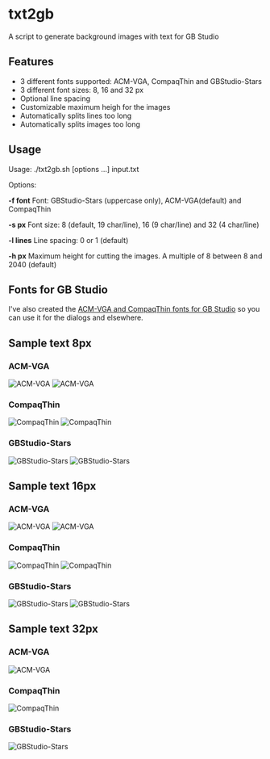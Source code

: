 # txt2gb
A script to generate background images with text for GB Studio

## Features
* 3 different fonts supported: ACM-VGA, CompaqThin and GBStudio-Stars
* 3 different font sizes: 8, 16 and 32 px
* Optional line spacing
* Customizable maximum heigh for the images
* Automatically splits lines too long
* Automatically splits images too long

## Usage

Usage: ./txt2gb.sh [options ...] input.txt

Options: 

 **-f font**         Font: GBStudio-Stars (uppercase only), ACM-VGA(default) and CompaqThin
   
 **-s px**           Font size: 8 (default, 19 char/line), 16 (9 char/line) and 32 (4 char/line)
 
 **-l lines**        Line spacing: 0 or 1 (default)
    
 **-h px**           Maximum height for cutting the images. A multiple of 8 between 8 and 2040 (default)

## Fonts for GB Studio
I've also created the [ACM-VGA and CompaqThin fonts for GB Studio](https://github.com/kresp0/compaqthin-and-acm-vga-fonts) so you can use it for the dialogs and elsewhere.

## Sample text 8px

### ACM-VGA
![ACM-VGA](/samples/ACM-VGA-s8-l1.png)
![ACM-VGA](/samples/ACM-VGA-s8-l0.png)

### CompaqThin
![CompaqThin](/samples/CompaqThin-s8-l1.png)
![CompaqThin](/samples/CompaqThin-s8-l0.png)

### GBStudio-Stars
![GBStudio-Stars](/samples/GBStudio-Stars-s8-l1.png)
![GBStudio-Stars](/samples/GBStudio-Stars-s8-l0.png)


## Sample text 16px

### ACM-VGA
![ACM-VGA](/samples/ACM-VGA-s16-l1.png)
![ACM-VGA](/samples/ACM-VGA-s16-l0.png)

### CompaqThin
![CompaqThin](/samples/CompaqThin-s16-l1.png)
![CompaqThin](/samples/CompaqThin-s16-l0.png)

### GBStudio-Stars
![GBStudio-Stars](/samples/GBStudio-Stars-s16-l1.png)
![GBStudio-Stars](/samples/GBStudio-Stars-s16-l0.png)


## Sample text 32px

### ACM-VGA
![ACM-VGA](/samples/ACM-VGA-s32-l0.png)

### CompaqThin
![CompaqThin](/samples/CompaqThin-s32-l0.png)

### GBStudio-Stars
![GBStudio-Stars](/samples/GBStudio-Stars-s32-l0.png)

